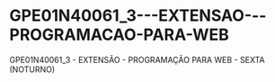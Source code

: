 # GPE01N40061_3---EXTENSAO---PROGRAMACAO-PARA-WEB
GPE01N40061_3 - EXTENSÃO - PROGRAMAÇÃO PARA WEB - SEXTA (NOTURNO)

